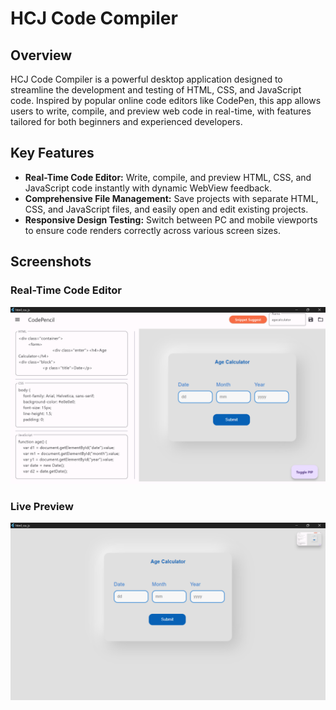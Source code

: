 # HCJ Code Compiler

## Overview
HCJ Code Compiler is a powerful desktop application designed to streamline the development and testing of HTML, CSS, and JavaScript code. Inspired by popular online code editors like CodePen, this app allows users to write, compile, and preview web code in real-time, with features tailored for both beginners and experienced developers.

## Key Features
- **Real-Time Code Editor:** Write, compile, and preview HTML, CSS, and JavaScript code instantly with dynamic WebView feedback.
- **Comprehensive File Management:** Save projects with separate HTML, CSS, and JavaScript files, and easily open and edit existing projects.
- **Responsive Design Testing:** Switch between PC and mobile viewports to ensure code renders correctly across various screen sizes.

## Screenshots

### Real-Time Code Editor
![Code Editor](screenshots/screenshot1.png)

### Live Preview
![Live Preview](screenshots/screenshot2.png)
